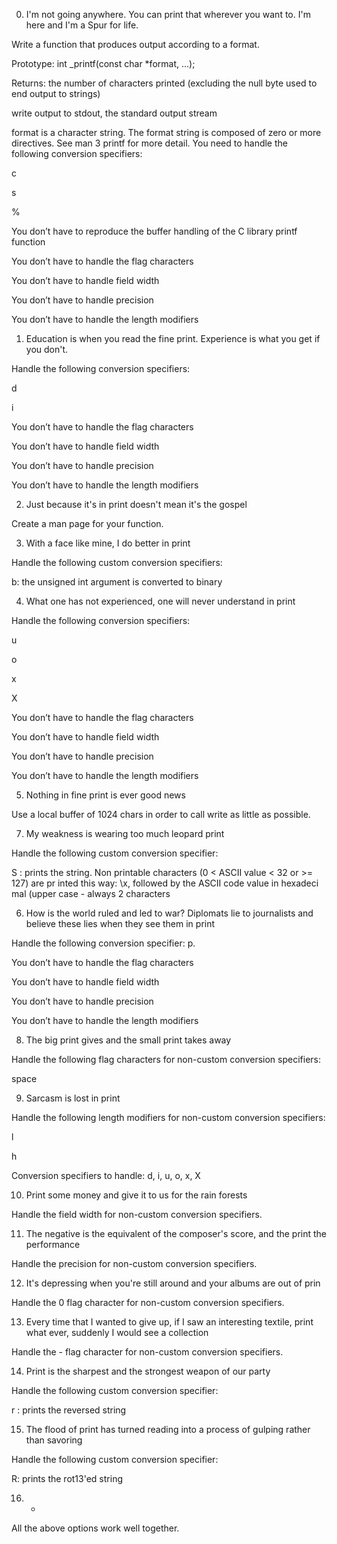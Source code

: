 0. I'm not going anywhere. You can print that wherever you want to. I'm here and I'm a Spur for life.

Write a function that produces output according to a format.



Prototype: int _printf(const char *format, ...);



Returns: the number of characters printed (excluding the null byte used to end output to strings)



write output to stdout, the standard output stream



format is a character string. The format string is composed of zero or more directives. See man 3 printf for more detail. You need to handle the following conversion specifiers:



c

s

%

You don’t have to reproduce the buffer handling of the C library printf function



You don’t have to handle the flag characters



You don’t have to handle field width



You don’t have to handle precision



You don’t have to handle the length modifiers



1. Education is when you read the fine print. Experience is what you get if you don't.

Handle the following conversion specifiers:



d

i

You don’t have to handle the flag characters



You don’t have to handle field width



You don’t have to handle precision



You don’t have to handle the length modifiers



2. Just because it's in print doesn't mean it's the gospel

Create a man page for your function.

3. With a face like mine, I do better in print

Handle the following custom conversion specifiers:



b: the unsigned int argument is converted to binary

4. What one has not experienced, one will never understand in print

Handle the following conversion specifiers:



u

o

x

X

You don’t have to handle the flag characters



You don’t have to handle field width



You don’t have to handle precision



You don’t have to handle the length modifiers



5. Nothing in fine print is ever good news

Use a local buffer of 1024 chars in order to call write as little as possible.



7. My weakness is wearing too much leopard print

Handle the following custom conversion specifier:



S : prints the string. Non printable characters (0 < ASCII value < 32 or >= 127) are pr inted this way: \x, followed by the ASCII code value in hexadeci mal (upper case - always 2 characters

6. How is the world ruled and led to war? Diplomats lie to journalists and believe these lies when they see them in print

Handle the following conversion specifier: p.



You don’t have to handle the flag characters

You don’t have to handle field width

You don’t have to handle precision

You don’t have to handle the length modifiers

8. The big print gives and the small print takes away

Handle the following flag characters for non-custom conversion specifiers:



space

9. Sarcasm is lost in print

Handle the following length modifiers for non-custom conversion specifiers:



l

h

Conversion specifiers to handle: d, i, u, o, x, X

10. Print some money and give it to us for the rain forests

Handle the field width for non-custom conversion specifiers.

11. The negative is the equivalent of the composer's score, and the print the performance

Handle the precision for non-custom conversion specifiers.

12. It's depressing when you're still around and your albums are out of prin

Handle the 0 flag character for non-custom conversion specifiers.

13. Every time that I wanted to give up, if I saw an interesting textile, print what ever, suddenly I would see a collection

Handle the - flag character for non-custom conversion specifiers.

14. Print is the sharpest and the strongest weapon of our party

Handle the following custom conversion specifier:



r : prints the reversed string

15. The flood of print has turned reading into a process of gulping rather than savoring

Handle the following custom conversion specifier:



R: prints the rot13'ed string

16. *

All the above options work well together.
